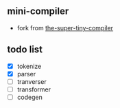 ## mini-compiler

- fork from [the-super-tiny-compiler](https://github.com/jamiebuilds/the-super-tiny-compiler)

## todo list

- [x] tokenize
- [x] parser
- [ ] tranverser
- [ ] transformer
- [ ] codegen
